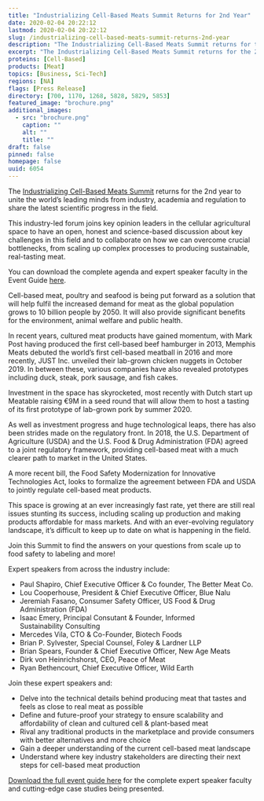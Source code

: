 ```yaml
---
title: "Industrializing Cell-Based Meats Summit Returns for 2nd Year"
date: 2020-02-04 20:22:12
lastmod: 2020-02-04 20:22:12
slug: /industrializing-cell-based-meats-summit-returns-2nd-year
description: "The Industrializing Cell-Based Meats Summit returns for the 2nd year to unite the world’s leading minds from industry, academia and regulation to share the latest scientific progress in the field."
excerpt: "The Industrializing Cell-Based Meats Summit returns for the 2nd year to unite the world’s leading minds from industry, academia and regulation to share the latest scientific progress in the field."
proteins: [Cell-Based]
products: [Meat]
topics: [Business, Sci-Tech]
regions: [NA]
flags: [Press Release]
directory: [700, 1170, 1268, 5828, 5829, 5853]
featured_image: "brochure.png"
additional_images:
  - src: "brochure.png"
    caption: ""
    alt: ""
    title: ""
draft: false
pinned: false
homepage: false
uuid: 6054
---
```

<p>The <a href="https://industrializingcellbasedmeats.com/?utm_source=external-protein-report&utm_medium=press-release&utm_campaign=14821-icbm-protein-report-press-release">Industrializing Cell-Based Meats Summit</a> returns for the 2nd year to unite the world’s leading minds from industry, academia and regulation to share the latest scientific progress in the field.</p>

<p>This industry-led forum joins key opinion leaders in the cellular agricultural space to have an open, honest and science-based discussion about key challenges in this field and to collaborate on how we can overcome crucial bottlenecks, from scaling up complex processes to producing sustainable, real-tasting meat.</p>

<p>You can download the complete agenda and expert speaker faculty in the Event Guide <a href="https://industrializingcellbasedmeats.com/program/full-event-guide/?utm_source=external-protein-report&utm_medium=press-release&utm_campaign=14821-icbm-protein-report-press-release">here</a>.</p>

<p>Cell-based meat, poultry and seafood is being put forward as a solution that will help fulfil the increased demand for meat as the global population grows to 10 billion people by 2050. It will also provide significant benefits for the environment, animal welfare and public health.</p>

<p>In recent years, cultured meat products have gained momentum, with Mark Post having produced the first cell-based beef hamburger in 2013, Memphis Meats debuted the world’s first cell-based meatball in 2016 and more recently, JUST Inc. unveiled their lab-grown chicken nuggets in October 2019. In between these, various companies have also revealed prototypes including duck, steak, pork sausage, and fish cakes.</p>

<p>Investment in the space has skyrocketed, most recently with Dutch start up Meatable raising €9M in a seed round that will allow them to host a tasting of its first prototype of lab-grown pork by summer 2020.</p>

<p>As well as investment progress and huge technological leaps, there has also been strides made on the regulatory front. In 2018, the U.S. Department of Agriculture (USDA) and the U.S. Food <span class="amp">&</span> Drug Administration (FDA) agreed to a joint regulatory framework, providing cell-based meat with a much clearer path to market in the United States.</p>

<p>A more recent bill, the Food Safety Modernization for Innovative Technologies Act, looks to formalize the agreement between FDA and USDA to jointly regulate cell-based meat products.</p>

<p>This space is growing at an ever increasingly fast rate, yet there are still real issues stunting its success, including scaling up production and making products affordable for mass markets. And with an ever-evolving regulatory landscape, it’s difficult to keep up to date on what is happening in the field.</p>

<p>Join this Summit to find the answers on your questions from scale up to food safety to labeling and more!</p>

<p>Expert speakers from across the industry include:</p>

<ul>
	<li>Paul Shapiro, Chief Executive Officer <span class="amp">&</span> Co founder, The Better Meat Co.</li>
	<li>Lou Cooperhouse, President <span class="amp">&</span> Chief Executive Officer, Blue Nalu</li>
	<li>Jeremiah Fasano, Consumer Safety Officer, US Food <span class="amp">&</span> Drug Administration (FDA)</li>
	<li>Isaac Emery, Principal Consutant <span class="amp">&</span> Founder, Informed Sustainability Consulting</li>
	<li>Mercedes Vila, CTO <span class="amp">&</span> Co-Founder, Biotech Foods</li>
	<li>Brian P. Sylvester, Special Counsel, Foley <span class="amp">&</span> Lardner LLP</li>
	<li>Brian Spears, Founder <span class="amp">&</span> Chief Executive Officer, New Age Meats</li>
	<li>Dirk von Heinrichshorst, CEO, Peace of Meat</li>
	<li>Ryan Bethencourt, Chief Executive Officer, Wild Earth</li>
</ul>

<p>Join these expert speakers and:</p>

<ul>
	<li>Delve into the technical details behind producing meat that tastes and feels as close to real meat as possible</li>
	<li>Define and future-proof your strategy to ensure scalability and affordability of clean and cultured cell <span class="amp">&</span> plant-based meat</li>
	<li>Rival any traditional products in the marketplace and provide consumers with better alternatives and more choice</li>
	<li>Gain a deeper understanding of the current cell-based meat landscape</li>
	<li>Understand where key industry stakeholders are directing their next steps for cell-based meat production</li>
</ul>

<p><a href="https://industrializingcellbasedmeats.com/program/full-event-guide/?utm_source=external-protein-report&utm_medium=press-release&utm_campaign=14821-icbm-protein-report-press-release">Download the full event guide here</a> for the complete expert speaker faculty and cutting-edge case studies being presented.</p>
